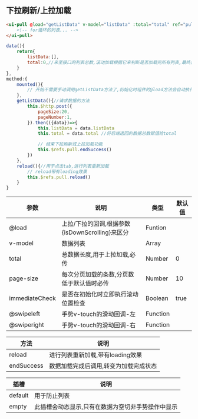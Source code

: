 ## 下拉刷新/上拉加载

```html
<ui-pull @load="getListData" v-model="listData" :total="total" ref="pull">
    <!-- for循环的列表... -->
</ui-pull>
```

```js
data(){
    return{
        listData:[],
        total:0,//来至接口的列表总数,滚动加载根据它来判断是否加载完所有列表,最终显示 END 标示
    }
},
method:{
    mounted(){
        // 开始不需要手动调用getListData方法了,初始化时组件的@load方法会自动执行
    },
    getListData(){//请求数据的方法
        this.$http.post({
            pageSize:20,
            pageNumber:1,
        }).then(({data})=>{
            this.listData = data.listData
            this.total = data.total //将后端返回的数据总数赋值给total

            // 结束下拉刷新或上拉加载功能
            this.$refs.pull.endSuccess()
        })
    },
    reload(){//用于点击tab,进行列表重新加载
        // reload带有loading效果
        this.$refs.pull.reload()
    }
}
```

参数              |      说明                                               |      类型       | 默认值
------------------|---------------------------------------------------------|-----------------|---------
@load             |   上拉/下拉的回调,根据参数{isDownScrolling}来区分       |    Funtion      |
v-model           |   数据列表                                              |    Array        |
total             |   总数据长度,用于上拉加载,必传                          |    Number       |   0
page-size         |   每次分页加载的条数,分页数低于默认值时必传             |    Number       |  10
immediateCheck    |   是否在初始化时立即执行滚动位置检查                    |    Boolean      |  true
@swipeleft        |   手势v-touch的滑动回调-左                              |    Function     |  
@swiperight       |   手势v-touch的滑动回调-右                              |    Function     |  


方法        |      说明                                           
------------|-------------------------------------------
reload      |   进行列表重新加载,带有loading效果                  
endSuccess  |   数据加载完成后调用,转变为加载完成状态      


插槽        |      说明                                           
------------|-------------------------------------------
default     |   用于防止列表                  
empty       |   此插槽会动态显示,只有在数据为空切非手势操作中显示                  